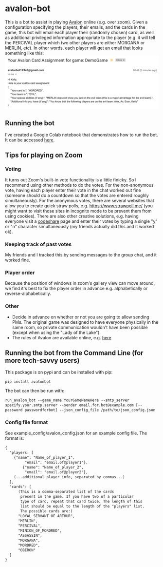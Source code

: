 # avalon-bot
This is a bot to assist in playing [Avalon](https://hobbylark.com/card-games/How-to-Play-Avalon) online (e.g. over zoom). Given a configuration specifying the players, their emails, and the cards in the game, this bot will email each player their (randomly chosen) card, as well as additional privileged information appropriate to the player (e.g. it will tell the PERCIVAL player which two other players are either MORGANA or MERLIN, etc). In other words, each player will get an email that looks something like this:
![](https://github.com/AvantiShri/avalon-bot/raw/master/ExampleEmail1.png "Example Email")

## Running the bot
I've created a Google Colab notebook that demonstrates how to run the bot. It can be accessed [here](https://colab.research.google.com/github/AvantiShri/avalon-bot/blob/master/Avalon_Bot_Playing_Avalon_Online_With_Friends_(e_g_over_Zoom).ipynb).

## Tips for playing on Zoom

### Voting

It turns out Zoom's built-in vote functionality is a little finicky. So I recommend using other methods to do the votes. For the non-anonymous vote, having each player enter their vote in the chat worked out fine (someone should do a countdown so that the votes are entered roughly simultaneously). For the anonymous votes, there are several websites that allow you to create quick straw polls, e.g. https://www.strawpoll.me/ (you might want to visit those sites in incognito mode to be prevent them from using cookies). There are also other creative solutions, e.g. having everyone visit a [codeshare](https://codeshare.io/new) page and enter their votes by typing a single "y" or "n" character simultaneously (my friends actually did this and it worked ok).

### Keeping track of past votes
My friends and I tracked this by sending messages to the group chat, and it worked fine.

### Player order
Because the position of windows in zoom's gallery view can move around, we find it's best to fix the player order in advance e.g. alphabetically or reverse-alphabetically.

### Other
- Decide in advance on whether or not you are going to allow sending PMs. The original game was designed to have everyone physically in the same room, so private communication wouldn't have been possible (except when using the "Lady of the Lake").
- The rules of Avalon are available online, e.g. [here](https://hobbylark.com/card-games/How-to-Play-Avalon) 

## Running the bot from the Command Line (for more tech-savvy users)

This package is on pypi and can be installed with pip:
```
pip install avalonbot
```

The bot can then be run with:
```
run_avalon_bot --game_name YourGameNameHere --smtp_server specify.your.smtp.server --sender email.for.bot@example.com [--password passwordforbot] --json_config_file /path/to/json_config.json
```

### Config file format
See example_config/avalon_config.json for an example config file. The format is:
```
{
  "players: [
    {"name": "Name_of_player_1",
		 "email": "email.of@player1"},
		{"name": "Name_of_player_2",
		 "email": "email.of@player2"},
    (...additional player info, separated by commas...)
  ],
  "cards": [
      (This is a comma-separated list of the cards
       present in the game. If you have two of a particular
       type of card, repeat that card twice. The length of this
       list should be equal to the length of the "players" list.
       The possible cards are:)
      "LOYAL_SERVANT_OF_ARTHUR",
      "MERLIN",
      "PERCIVAL",
      "MINION_OF_MORDRED",
      "ASSASSIN",
      "MORGANA",
      "MORDRED",
      "OBERON"
  ]
}
```
